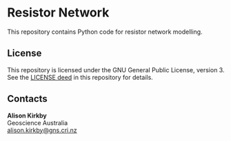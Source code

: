 # Resistor Network
This repository contains Python code for resistor network modelling.


## License
This repository is licensed under the GNU General Public License, version 3. See the [LICENSE deed](COPYING) in this repository for details.


## Contacts
**Alison Kirkby**  
Geoscience Australia  
<alison.kirkby@gns.cri.nz>
